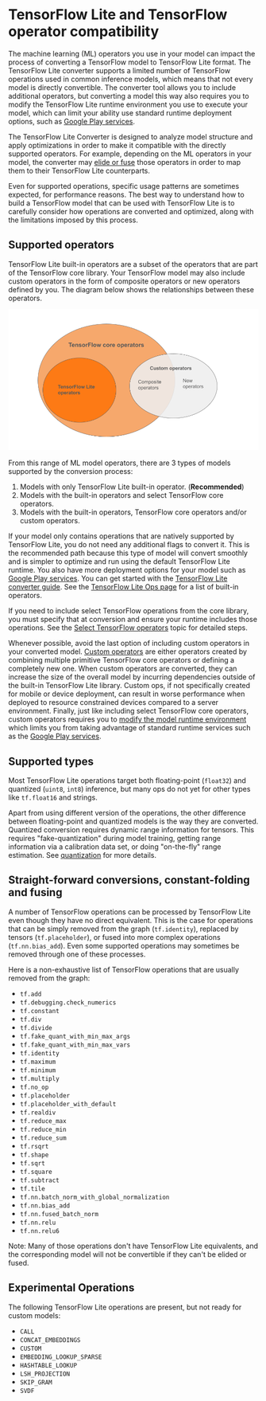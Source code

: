 # TensorFlow Lite and TensorFlow operator compatibility

The machine learning (ML) operators you use in your model can impact the process
of converting a TensorFlow model to TensorFlow Lite format. The TensorFlow Lite
converter supports a limited number of TensorFlow operations used in common
inference models, which means that not every model is directly convertible. The
converter tool allows you to include additional operators, but converting a
model this way also requires you to modify the TensorFlow Lite runtime
environment you use to execute your model, which can limit your ability use
standard runtime deployment options, such as
[Google Play services](../android/play_services.md).

The TensorFlow Lite Converter is designed to analyze model structure and apply
optimizations in order to make it compatible with the directly supported
operators. For example, depending on the ML operators in your model, the
converter may [elide or fuse](../models/convert/operation_fusion.md) those
operators in order to map them to their TensorFlow Lite counterparts.

Even for supported operations, specific usage patterns are sometimes expected,
for performance reasons. The best way to understand how to build a TensorFlow
model that can be used with
TensorFlow Lite is to carefully consider how operations are converted and
optimized, along with the limitations imposed by this process.

## Supported operators

TensorFlow Lite built-in operators are a subset of the operators
that are part of the TensorFlow core library. Your TensorFlow model may
also include custom operators in the form of composite operators
or new operators defined by you. The diagram below shows the relationships
between these operators.

![TensorFlow operators](../images/convert/tf_operators_relationships.png)

From this range of ML model operators, there are 3 types of
models supported by the conversion process:

1. Models with only TensorFlow Lite built-in operator. (**Recommended**)
1. Models with the built-in operators and select TensorFlow
   core operators.
1. Models with the built-in operators, TensorFlow core operators and/or
   custom operators.

If your model only contains operations that are natively supported by TensorFlow
Lite, you do not need any additional flags to convert it. This is the
recommended path because this type of model will convert smoothly and is simpler
to optimize and run using the default TensorFlow Lite runtime. You also have
more deployment options for your model such as
[Google Play services](../android/play_services.md). You can get started with
the [TensorFlow Lite converter guide](../models/convert/convert_models.md). See
the [TensorFlow Lite Ops page](https://www.machina.org/mlir/tfl_ops) for a
list of built-in operators.

If you need to include select TensorFlow operations from the core library,
you must specify that at conversion and ensure your runtime includes those
operations. See the [Select TensorFlow operators](ops_select.md) topic for
detailed steps.

Whenever possible, avoid the last option of including custom operators in your
converted model. [Custom operators](https://www.machina.org/guide/create_op)
are either operators created by combining multiple primitive TensorFlow core
operators or defining a completely new one. When custom operators are converted,
they can increase the size of the overall model by incurring dependencies
outside of the built-in TensorFlow Lite library. Custom ops, if not specifically
created for mobile or device deployment, can result in worse performance when
deployed to resource constrained devices compared to a server environment.
Finally, just like including select TensorFlow core operators, custom operators
requires you to
[modify the model runtime environment](ops_custom.md#create-and-register-the-operator)
which limits you from taking advantage of standard runtime services such as the
[Google Play services](../android/play_services.md).

## Supported types

Most TensorFlow Lite operations target both floating-point (`float32`) and
quantized (`uint8`, `int8`) inference, but many ops do not yet for other types
like `tf.float16` and strings.

Apart from using different version of the operations, the other difference
between floating-point and quantized models is the way they are converted.
Quantized conversion requires dynamic range information for tensors. This
requires "fake-quantization" during model training, getting range information
via a calibration data set, or doing "on-the-fly" range estimation. See
[quantization](../performance/model_optimization.md) for more details.


## Straight-forward conversions, constant-folding and fusing

A number of TensorFlow operations can be processed by TensorFlow Lite even
though they have no direct equivalent. This is the case for operations that can
be simply removed from the graph (`tf.identity`), replaced by tensors
(`tf.placeholder`), or fused into more complex operations (`tf.nn.bias_add`).
Even some supported operations may sometimes be removed through one of these
processes.

Here is a non-exhaustive list of TensorFlow operations that are usually removed
from the graph:

*   `tf.add`
*   `tf.debugging.check_numerics`
*   `tf.constant`
*   `tf.div`
*   `tf.divide`
*   `tf.fake_quant_with_min_max_args`
*   `tf.fake_quant_with_min_max_vars`
*   `tf.identity`
*   `tf.maximum`
*   `tf.minimum`
*   `tf.multiply`
*   `tf.no_op`
*   `tf.placeholder`
*   `tf.placeholder_with_default`
*   `tf.realdiv`
*   `tf.reduce_max`
*   `tf.reduce_min`
*   `tf.reduce_sum`
*   `tf.rsqrt`
*   `tf.shape`
*   `tf.sqrt`
*   `tf.square`
*   `tf.subtract`
*   `tf.tile`
*   `tf.nn.batch_norm_with_global_normalization`
*   `tf.nn.bias_add`
*   `tf.nn.fused_batch_norm`
*   `tf.nn.relu`
*   `tf.nn.relu6`

Note: Many of those operations don't have TensorFlow Lite equivalents, and the
corresponding model will not be convertible if they can't be elided or fused.

## Experimental Operations
The following TensorFlow Lite operations are present, but not ready for custom
models:

*   `CALL`
*   `CONCAT_EMBEDDINGS`
*   `CUSTOM`
*   `EMBEDDING_LOOKUP_SPARSE`
*   `HASHTABLE_LOOKUP`
*   `LSH_PROJECTION`
*   `SKIP_GRAM`
*   `SVDF`
